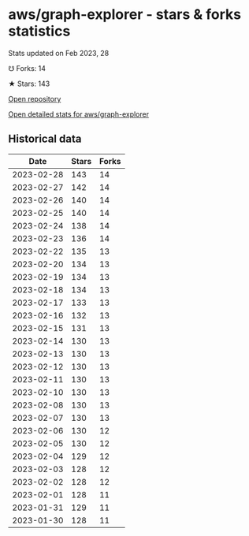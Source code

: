 # aws/graph-explorer - stars & forks statistics

Stats updated on Feb 2023, 28

☋ Forks: 14

★ Stars: 143

[Open repository](https://github.com/aws/graph-explorer)

[Open detailed stats for aws/graph-explorer](https://reviewgithub.com/rep/aws/graph-explorer)

## Historical data
| Date | Stars | Forks |
|------|-------|-------|
| 2023-02-28 | 143 | 14 | 
| 2023-02-27 | 142 | 14 | 
| 2023-02-26 | 140 | 14 | 
| 2023-02-25 | 140 | 14 | 
| 2023-02-24 | 138 | 14 | 
| 2023-02-23 | 136 | 14 | 
| 2023-02-22 | 135 | 13 | 
| 2023-02-20 | 134 | 13 | 
| 2023-02-19 | 134 | 13 | 
| 2023-02-18 | 134 | 13 | 
| 2023-02-17 | 133 | 13 | 
| 2023-02-16 | 132 | 13 | 
| 2023-02-15 | 131 | 13 | 
| 2023-02-14 | 130 | 13 | 
| 2023-02-13 | 130 | 13 | 
| 2023-02-12 | 130 | 13 | 
| 2023-02-11 | 130 | 13 | 
| 2023-02-10 | 130 | 13 | 
| 2023-02-08 | 130 | 13 | 
| 2023-02-07 | 130 | 13 | 
| 2023-02-06 | 130 | 12 | 
| 2023-02-05 | 130 | 12 | 
| 2023-02-04 | 129 | 12 | 
| 2023-02-03 | 128 | 12 | 
| 2023-02-02 | 128 | 12 | 
| 2023-02-01 | 128 | 11 | 
| 2023-01-31 | 129 | 11 | 
| 2023-01-30 | 128 | 11 | 

